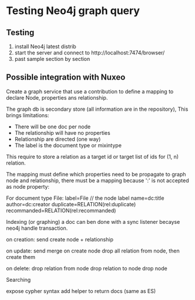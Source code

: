 # Testing Neo4j graph query

## Testing

1. install Neo4j latest distrib
2. start the server and connect to http://localhost:7474/browser/
3. past sample section by section


## Possible integration with Nuxeo

Create a graph service that use a contribution to define a mapping to declare Node, properties ans relationship.

The graph db is secondary store (all information are in the repository),
This brings limitations:
  - There will be one doc per node
  - The relationship will have no properties
  - Relationship are directed (one way)
  - The label is the document type or mixintype

This require to store a relation as a target id or target list of ids for (1, n) relation.

The mapping must define which properties need to be propagate to graph node and relationship,
there must be a mapping because ':' is not accepted as node property:

For document type File:
  label=File // the node label
  name=dc:title
  author=dc:creator
  duplicate=RELATION(rel:duplicate)
  recommanded=RELATION(rel:recommanded)

Indexing (or graphing) a doc can ben done with a sync listener becayse neo4j handle transaction.
   
on creation:
   send create node + relationship

on update:
   send merge on create node
   drop all relation from node, then create them

on delete:
   drop relation from node
   drop relation to node
   drop node

Searching

   expose cypher syntax
   add helper to return docs (same as ES)
